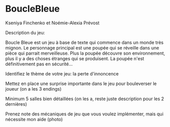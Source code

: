 # BoucleBleue
Kseniya Finchenko et Noémie-Alexia Prévost

Description du jeu:

Boucle Bleue est un jeu à base de texte qui commence dans un monde très mignon. Le personnage principal est une poupée qui se réveille dans une pièce qui parrait merveilleuse. Plus la poupée découvre son environnement, plus il y a des choses étranges qui se produisent. La poupée n'est définitivement pas en sécurité...

Identifiez le thème de votre jeu: la perte d'innoncence

Mettez en place une surprise importante dans le jeu pour bouleverser le joueur (on a les 3 endings)

Minimum 5 salles bien détaillées (on les a, reste juste description pour les 2 dernières)

Prenez note des mécaniques de jeu que vous voulez implémenter, mais qui nécessite mon aide (photo)